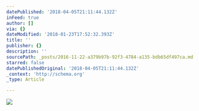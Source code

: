 ```yaml
---
datePublished: '2018-04-05T21:11:44.132Z'
inFeed: true
author: []
via: {}
dateModified: '2018-01-23T17:52:32.393Z'
title: ''
publisher: {}
description: ''
sourcePath: _posts/2016-11-22-a379b97b-92f3-4784-a135-bdb65df497ca.md
starred: false
datePublishedOriginal: '2018-04-05T21:11:44.132Z'
_context: 'http://schema.org'
_type: Article

---
```

![](https://the-grid-user-content.s3-us-west-2.amazonaws.com/005a6eeb-3faf-4fc7-a913-ac224ea147da.jpg)